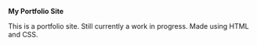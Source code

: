 **My Portfolio Site**

This is a portfolio site. Still currently a work in progress. Made using HTML and CSS.
